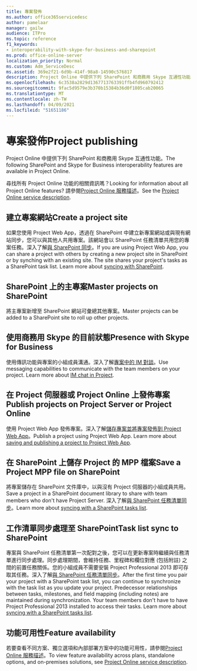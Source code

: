 ```yaml
---
title: 專案發佈
ms.author: office365servicedesc
author: pamelaar
manager: gailw
audience: ITPro
ms.topic: reference
f1_keywords:
- interoperability-with-skype-for-business-and-sharepoint
ms.prod: office-online-server
localization_priority: Normal
ms.custom: Adm_ServiceDesc
ms.assetid: 369e2f21-6d9b-414f-98a8-14590c576817
description: Project Online 中提供下列 SharePoint 和商務用 Skype 互通性功能。
ms.openlocfilehash: 6c3538a2829d1367713763391ffb4fd960792412
ms.sourcegitcommit: 9fac5d9579e3b370b15384b36d0f1805cab20065
ms.translationtype: MT
ms.contentlocale: zh-TW
ms.lasthandoff: 04/09/2021
ms.locfileid: "51651186"
---
```

# <a name="project-publishing"></a><span data-ttu-id="edfa2-103">專案發佈</span><span class="sxs-lookup"><span data-stu-id="edfa2-103">Project publishing</span></span>

<span data-ttu-id="edfa2-104">Project Online 中提供下列 SharePoint 和商務用 Skype 互通性功能。</span><span class="sxs-lookup"><span data-stu-id="edfa2-104">The following SharePoint and Skype for Business interoperability features are available in Project Online.</span></span>
  
<span data-ttu-id="edfa2-105">尋找所有 Project Online 功能的相關資訊嗎？</span><span class="sxs-lookup"><span data-stu-id="edfa2-105">Looking for information about all Project Online features?</span></span> <span data-ttu-id="edfa2-106">請參閱[Project Online 服務描述](project-online-service-description.md)。</span><span class="sxs-lookup"><span data-stu-id="edfa2-106">See the [Project Online service description](project-online-service-description.md).</span></span>
  
## <a name="create-a-project-site"></a><span data-ttu-id="edfa2-107">建立專案網站</span><span class="sxs-lookup"><span data-stu-id="edfa2-107">Create a project site</span></span>

<span data-ttu-id="edfa2-p102">如果您使用 Project Web App，透過在 SharePoint 中建立新專案網站或與現有網站同步，您可以與其他人共用專案。該網站會以 SharePoint 任務清單共用您的專案任務。深入了解[與 SharePoint 同步](https://go.microsoft.com/fwlink/p/?LinkId=271352)。</span><span class="sxs-lookup"><span data-stu-id="edfa2-p102">If you are using Project Web App, you can share a project with others by creating a new project site in SharePoint or by synching with an existing site. The site shares your project's tasks as a SharePoint task list. Learn more about [syncing with SharePoint](https://go.microsoft.com/fwlink/p/?LinkId=271352).</span></span>
  
## <a name="master-projects-on-sharepoint"></a><span data-ttu-id="edfa2-111">SharePoint 上的主專案</span><span class="sxs-lookup"><span data-stu-id="edfa2-111">Master projects on SharePoint</span></span>

<span data-ttu-id="edfa2-112">將主專案新增至 SharePoint 網站可彙總其他專案。</span><span class="sxs-lookup"><span data-stu-id="edfa2-112">Master projects can be added to a SharePoint site to roll up other projects.</span></span> 
  
## <a name="presence-with-skype-for-business"></a><span data-ttu-id="edfa2-113">使用商務用 Skype 的目前狀態</span><span class="sxs-lookup"><span data-stu-id="edfa2-113">Presence with Skype for Business</span></span>

<span data-ttu-id="edfa2-p103">使用傳訊功能與專案的小組成員溝通。深入了解[專案中的 IM 對談](https://go.microsoft.com/fwlink/p/?LinkId=271351)。</span><span class="sxs-lookup"><span data-stu-id="edfa2-p103">Use messaging capabilities to communicate with the team members on your project. Learn more about [IM chat in Project](https://go.microsoft.com/fwlink/p/?LinkId=271351).</span></span>
  
## <a name="publish-projects-on-project-server-or-project-online"></a><span data-ttu-id="edfa2-116">在 Project 伺服器或 Project Online 上發佈專案</span><span class="sxs-lookup"><span data-stu-id="edfa2-116">Publish projects on Project Server or Project Online</span></span>

<span data-ttu-id="edfa2-p104">使用 Project Web App 發佈專案。深入了解[儲存專案並將專案發佈到 Project Web App](https://go.microsoft.com/fwlink/p/?LinkId=271354)。</span><span class="sxs-lookup"><span data-stu-id="edfa2-p104">Publish a project using Project Web App. Learn more about [saving and publishing a project to Project Web App](https://go.microsoft.com/fwlink/p/?LinkId=271354).</span></span>
  
## <a name="save-a-project-mpp-file-on-sharepoint"></a><span data-ttu-id="edfa2-119">在 SharePoint 上儲存 Project 的 MPP 檔案</span><span class="sxs-lookup"><span data-stu-id="edfa2-119">Save a Project MPP file on SharePoint</span></span>

<span data-ttu-id="edfa2-120">將專案儲存在 SharePoint 文件庫中，以與沒有 Project 伺服器的小組成員共用。</span><span class="sxs-lookup"><span data-stu-id="edfa2-120">Save a project in a SharePoint document library to share with team members who don't have Project Server.</span></span> <span data-ttu-id="edfa2-121">深入了解[與 SharePoint 任務清單同步](https://go.microsoft.com/fwlink/p/?LinkId=271353)。</span><span class="sxs-lookup"><span data-stu-id="edfa2-121">Learn more about [syncing with a SharePoint tasks list](https://go.microsoft.com/fwlink/p/?LinkId=271353).</span></span>
  
## <a name="task-list-sync-to-sharepoint"></a><span data-ttu-id="edfa2-122">工作清單同步處理至 SharePoint</span><span class="sxs-lookup"><span data-stu-id="edfa2-122">Task list sync to SharePoint</span></span>

<span data-ttu-id="edfa2-p106">專案與 SharePoint 任務清單第一次配對之後，您可以在更新專案時繼續與任務清單進行同步處理。同步處理期間，會維持任務、里程碑和欄位對應 (包括附註) 之間的前置任務關係。您的小組成員不需要安裝 Project Professional 2013 即可存取其任務。深入了解[與 SharePoint 任務清單同步](https://go.microsoft.com/fwlink/p/?LinkId=271353)。</span><span class="sxs-lookup"><span data-stu-id="edfa2-p106">After the first time you pair your project with a SharePoint task list, you can continue to synchronize with the task list as you update your project. Predecessor relationships between tasks, milestones, and field mapping (including notes) are maintained during synchronization. Your team members don't have to have Project Professional 2013 installed to access their tasks. Learn more about [syncing with a SharePoint tasks list](https://go.microsoft.com/fwlink/p/?LinkId=271353).</span></span>
  
## <a name="feature-availability"></a><span data-ttu-id="edfa2-127">功能可用性</span><span class="sxs-lookup"><span data-stu-id="edfa2-127">Feature availability</span></span>

<span data-ttu-id="edfa2-128">若要查看不同方案、獨立選項和內部部署方案中的功能可用性，請參閱[Project Online 服務描述](project-online-service-description.md)。</span><span class="sxs-lookup"><span data-stu-id="edfa2-128">To view feature availability across plans, standalone options, and on-premises solutions, see [Project Online service description](project-online-service-description.md).</span></span>
  


